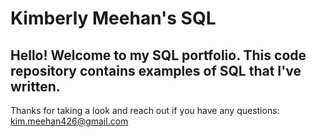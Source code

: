 # Kimberly Meehan's SQL

## Hello! Welcome to my SQL portfolio. This code repository contains examples of SQL that I've written.
Thanks for taking a look and reach out if you have any questions: kim.meehan426@gmail.com
